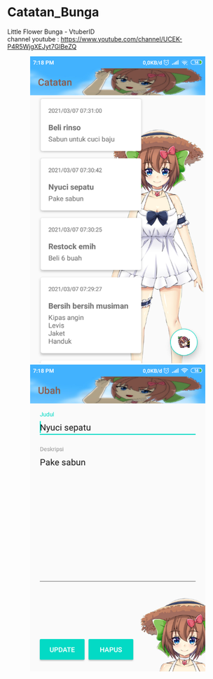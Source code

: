# Catatan_Bunga
Little Flower Bunga - VtuberID <br>
channel youtube : https://www.youtube.com/channel/UCEK-P4R5WjgXEJyt7GlBeZQ

<div>
  <center>
    <img src=https://github.com/romadebrian/Catatan_Bunga/blob/master/Screenshot1.png width=400 height=700 />
    <img src=https://github.com/romadebrian/Catatan_Bunga/blob/master/Screenshot2.png width=400 height=700 />
</div>
